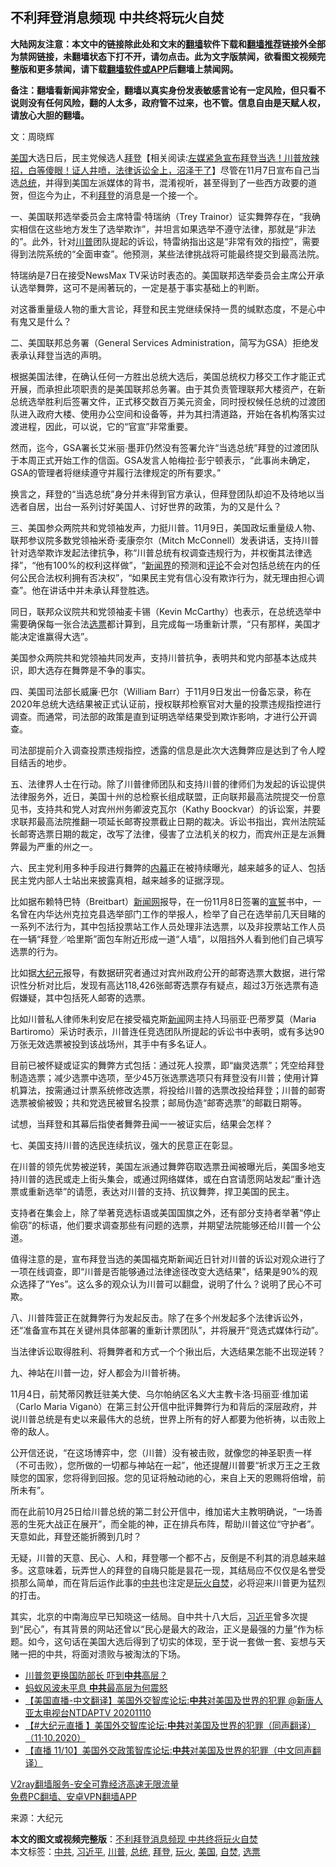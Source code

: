  <h2>不利拜登消息频现 中共终将玩火自焚</h2> <p class="notice"><b>大陆网友注意：本文中的链接除此处和文末的<a href="https://github.com/bannedbook/fanqiang" >翻墙</a>软件下载和<a href="https://github.com/killgcd/justmysocks/blob/master/README.md">翻墙推荐</a>链接外全部为禁网链接，未翻墙状态下打不开，请勿点击。此为文字版禁闻，欲看图文视频完整版和更多禁闻，请下载<a href="https://github.com/bannedbook/fanqiang">翻墙软件或APP</a>后翻墙上禁闻网。</p><p>备注：翻墙看新闻非常安全，翻墙以真实身份发表敏感言论有一定风险，但只看不说则没有任何风险，翻的人太多，政府管不过来，也不管。信息自由是天赋人权，请放心大胆的翻墙。</b></p>  <div class="entry"> <p></p> <p>文：周晓辉</p> <p><a href="https://www.bannedbook.org/bnews/tag/%e7%be%8e%e5%9b%bd/" class="st_tag internal_tag" rel="tag" title="标签 美国 下的日志">美国</a>大选日后，民主党候选人<span class='wp_keywordlink'><a href="https://www.bannedbook.org/bnews/comments/20201018/1415809.html" title="“硬盘门”再爆：拿中共华信10％股的“大人物”正是拜登" target="_blank">拜登</a></span>【相关阅读:<a href='https://www.bannedbook.org/bnews/bannedvideo/20201108/1427782.html' target='_blank'>左媒紧急宣布拜登当选！川普放辣招，白等傻眼！证人井喷，法律诉讼全上，沼泽干了</a>】尽管在11月7日宣布自己当选<a href="https://www.bannedbook.org/bnews/tag/%e6%80%bb%e7%bb%9f/" class="st_tag internal_tag" rel="tag" title="标签 总统 下的日志">总统</a>，并得到美国左派媒体的背书，混淆视听，甚至得到了一些西方政要的道贺，但迄今为止，不利<a href="https://www.bannedbook.org/bnews/tag/%e6%8b%9c%e7%99%bb/" class="st_tag internal_tag" rel="tag" title="标签 拜登 下的日志">拜登</a>的消息是一个接一个。</p> <p>一、美国联邦选举委员会主席特雷‧特瑞纳（Trey Trainor）证实舞弊存在，“我确实相信在这些地方发生了选举欺诈”，并坦言如果选举不遵守法律，那就是“非法的”。此外，针对<a href="https://www.bannedbook.org/bnews/tag/%e5%b7%9d%e6%99%ae/" class="st_tag internal_tag" rel="tag" title="标签 川普 下的日志">川普</a>团队提起的诉讼，特雷纳指出这是“非常有效的指控”，需要得到法院系统的“全面审查”。他预测，某些法律挑战将可能最终提交到最高法院。</p> <p>特瑞纳是7日在接受NewsMax TV采访时表态的。美国联邦选举委员会主席公开承认选举舞弊，这可不是闹著玩的，一定是基于事实基础上的判断。</p> <p>对这番重量级人物的重大言论，拜登和民主党继续保持一贯的缄默态度，不是心中有鬼又是什么？</p> <p>二、美国联邦总务署（General Services Administration，简写为GSA）拒绝发表承认拜登当选的声明。</p> <p>根据美国法律，在确认任何一方胜出总统大选后，美国总统权力移交工作才能正式开展，而承担此项职责的是美国联邦总务署。由于其负责管理联邦大楼资产，在新总统选举胜利后签署文件，正式移交数百万美元资金，同时授权候任总统的过渡团队进入政府大楼​​、使用办公空间和设备等，并为其扫清道路，开始在各机构落实过渡进程，因此，可以说，它的“官宣”非常重要。</p>  <p>然而，迄今，GSA署长艾米丽·墨菲仍然没有签署允许“当选总统”拜登的过渡团队于本周正式开始工作的信函。GSA发言人帕梅拉·彭宁顿表示，“此事尚未确定，GSA的管理者将继续遵守并履行法律规定的所有要求。”</p> <p>换言之，拜登的“当选总统”身分并未得到官方承认，但拜登团队却迫不及待地以当选者自居，出台一系列讨好美国人、讨好世界的政策，为的又是什么？</p> <p>三、美国参众两院共和党领袖发声，力挺川普。11月9日，美国政坛重量级人物、联邦参议院多数党领袖米奇‧麦康奈尔（Mitch McConnell）发表讲话，支持川普针对选举欺诈发起法律抗争，称“川普总统有权调查违规行为，并权衡其法律选择”，“他有100%的权利这样做”，“<span class='wp_keywordlink'><a href="https://www.bannedbook.org/forum2/topic805.html" title="新闻与官场的内幕故事：新闻界" target="_blank">新闻界</a></span>的预测和<span class='wp_keywordlink_affiliate'><a href="https://www.bannedbook.org/bnews/comments/" title="新闻评论" target="_blank">评论</a></span>不会对包括总统在内的任何公民合法权利拥有否决权”，“如果民主党有信心没有欺诈行为，就无理由担心调查”。他在讲话中并未承认拜登胜选。</p> <p>同日，联邦众议院共和党领袖麦卡锡（Kevin McCarthy）也表示，在总统选举中需要确保每一张合法<a href="https://www.bannedbook.org/bnews/tag/%E9%80%89%E7%A5%A8/" class="st_tag internal_tag" rel="tag" title="标签 选票 下的日志">选票</a>都计算到，且完成每一场重新计票，“只有那样，美国才能决定谁赢得大选”。</p> <p>美国参众两院共和党领袖共同发声，支持川普抗争，表明共和党内部基本达成共识，即大选存在舞弊是不争的事实。</p> <p>四、美国司法部长威廉·巴尔（William Barr）于11月9日发出一份备忘录，称在2020年总统大选结果被正式认证前，授权联邦检察官对大量的投票违规指控进行调查。而通常，司法部的政策是直到证明选举结果受到欺诈影响，才进行公开调查。</p> <p>司法部提前介入调查投票违规指控，透露的信息是此次大选舞弊应是达到了令人瞠目结舌的地步。</p> <p>五、法律界人士在行动。除了川普律师团队和支持川普的律师们为发起的诉讼提供法律服务外，近日，美国十州的总检察长组成联盟，正向联邦最高法院提交一份意见书，支持共和党人对宾州州务卿波克瓦尔（Kathy Boockvar）的诉讼案，并要求联邦最高法院推翻一项延长邮寄投票截止日期的裁决。诉讼书指出，宾州法院延长邮寄选票日期的裁定，改写了法律，侵害了立法机关的权力，而宾州正是左派舞弊最为严重的州之一。</p>  <p>六、民主党利用多种手段进行舞弊的<span class='wp_keywordlink_affiliate'><a href="https://www.bannedbook.org/bnews/ccpdope/" title="中共高层内幕" target="_blank">内幕</a></span>正在被持续曝光，越来越多的证人、包括民主党内部人士站出来披露真相，越来越多的证据浮现。</p> <p>比如据布赖特巴特（Breitbart）<span class='wp_keywordlink_affiliate'><a href="https://www.bannedbook.org/" title="新闻网">新闻网</a></span>报导，在一份11月8日签署的<span class='wp_keywordlink'><a href="https://www.bannedbook.org/forum5/topic17.html" title="宣誓与预言" target="_blank">宣誓</a></span>书中，一名曾在内华达州克拉克县选举部门工作的举报人，检举了自己在选举前几天目睹的一系列不法行为，其中包括投票站工作人员处理非法选票，以及非投票站工作人员在一辆“拜登／哈里斯”面包车附近形成一道“人墙”，以阻挡外人看到他们自己填写选票的行为。</p> <p>比如据<span class='wp_keywordlink_affiliate'><a href="http://www.epochtimes.com/" title="大纪元" target="_blank">大纪元</a></span>报导，有数据研究者通过对宾州政府公开的邮寄选票大数据，进行常识性分析对比后，发现有高达118,426张邮寄选票存有疑点，超过3万张选票有造假嫌疑，其中包括死人邮寄的选票。</p> <p>比如川普私人律师朱利安尼在接受福克斯<span class='wp_keywordlink_affiliate'><a href="https://www.bannedbook.org/" title="新闻">新闻</a></span>网主持人玛丽亚·巴蒂罗莫（Maria Bartiromo）采访时表示，川普连任竞选团队所提起的诉讼书中表明，或有多达90万张无效选票被投到该战场州，其手中有多名证人。</p> <p>目前已被怀疑或证实的舞弊方式包括：通过死人投票，即“幽灵选票”；凭空给拜登制造选票；减少选票中选项，至少45万张选票选项只有拜登没有川普；使用计算机算法，按需通过计票系统修改选票，将投给川普的选票改投给拜登；川普的邮寄选票被偷被毁；共和党选民被冒名投票；邮局伪造“邮寄选票”的邮戳日期等。</p> <p>试想，当拜登和其幕后指使者舞弊丑闻一一被证实后，结果会怎样？</p> <p>七、美国支持川普的选民连续抗议，强大的民意正在彰显。</p> <p>在川普的领先优势被逆转，美国左派通过舞弊窃取选票丑闻被曝光后，美国多地支持川普的选民或走上街头集会，或通过网络媒体，或在白宫请愿网站发起“重计选票或重新选举”的请愿，表达对川普的支持、抗议舞弊，捍卫美国的民主。</p>  <p>支持者在集会上，除了举著竞选标语或美国国旗之外，还有部分支持者举著“停止偷窃”的标语，他们要求调查那些有问题的选票，并期望法院能够还给川普一个公道。</p> <p>值得注意的是，宣布拜登当选的美国福克斯新闻近日针对川普的诉讼对观众进行了一项在线调查，即“川普是否能够通过法律途径改变大选结果”，结果是90%的观众选择了“Yes”。这么多的观众认为川普可以翻盘，说明了什么？说明了民心不可欺。</p> <p>八、川普阵营正在就舞弊行为发起反击。除了在多个州发起多个法律诉讼外，还“准备宣布其在关键州具体部署的重新计票团队”，并将展开“竞选式媒体行动”。</p> <p>当法律诉讼取得胜利、将舞弊者和方式一个个揪出后，大选结果怎能不出现逆转？</p> <p>九、神站在川普一边，好人都会为川普祈祷。</p> <p>11月4日，前梵蒂冈教廷驻美大使、乌尔帕纳区名义大主教卡洛‧玛丽亚‧维加诺（Carlo Maria Viganò）在第三封公开信中批评舞弊行为和背后的深层政府，并说川普总统是有史以来最伟大的总统，世界上所有的好人都要为他祈祷，以击败上帝的敌人。</p> <p>公开信还说，“在这场博弈中，您（川普）没有被击败，就像您的神圣职责一样（不可击败），您所做的一切都与神站在一起”，他还提醒川普要“祈求万王之王救赎您的国家，您将得到回报。您的见证将触动祂的心，来自上天的恩赐将倍增，前所未有”。</p> <p>而在此前10月25日给川普总统的第二封公开信中，维加诺大主教明确说，“一场善恶的生死大战正在展开”，而全能的神，正在排兵布阵，帮助川普这位“守护者”。天意如此，拜登还能折腾到几时？</p>  <p>无疑，川普的天意、民心、人和，拜登哪一个都不占，反倒是不利其的消息越来越多。这意味着，玩弄世人的拜登的自嗨只能是昙花一现，其结局应不仅仅是名誉受损那么简单，而在背后运作此事的<a href="https://www.bannedbook.org/bnews/tag/%e4%b8%ad%e5%85%b1/" class="st_tag internal_tag" rel="tag" title="标签 中共 下的日志">中共</a>也注定是<a href="https://www.bannedbook.org/bnews/tag/%E7%8E%A9%E7%81%AB/" class="st_tag internal_tag" rel="tag" title="标签 玩火 下的日志">玩火</a><a href="https://www.bannedbook.org/bnews/tag/%e8%87%aa%e7%84%9a/" class="st_tag internal_tag" rel="tag" title="标签 自焚 下的日志">自焚</a>，必将迎来川普更为猛烈的打击。</p> <p>其实，北京的中南海应早已知晓这一结局。自中共十八大后，<a href="https://www.bannedbook.org/bnews/tag/%e4%b9%a0%e8%bf%91%e5%b9%b3/" class="st_tag internal_tag" rel="tag" title="标签 习近平 下的日志">习近平</a>曾多次提到“民心”，有其背景的网站还曾以“民心是最大的政治，正义是最强的力量”作为标题。如今，这句话在美国大选后得到了切实的体现，至于说一套做一套、妄想与天赌一把的中共，将面对溃败与被淘汰的下场。</p> <ul class='op-related-articles' title='相关阅读'> <li><a href='https://www.bannedbook.org/bnews/cbnews/20201111/1429198.html' target='_blank'>川普忽更换国防部长 吓到<b>中共</b>高层？</a></li> <li><a href='https://www.bannedbook.org/bnews/headline/20201111/1429162.html' target='_blank'>蚂蚁风波未平息 <b>中共</b>最高层为何震怒</a></li> <li><a href='https://www.bannedbook.org/bnews/taiwannews/20201111/1429125.html' target='_blank'>【美国直播-中文翻译】美国外交智库论坛:<b>中共</b>对美国及世界的犯罪 @新唐人亚太电视台NTDAPTV    20201110</a></li> <li><a href='https://www.bannedbook.org/bnews/bannedvideo/20201111/1429120.html' target='_blank'>【#大纪元直播 】美国外交智库论坛:<b>中共</b>对美国及世界的犯罪（同声翻译）（11·10.2020）</a></li> <li><a href='https://www.bannedbook.org/bnews/bannedvideo/20201111/1429110.html' target='_blank'>【直播 11/10】美国外交政策智库论坛:<b>中共</b>对美国及世界的犯罪（中文同声翻译）</a></li> </ul> <p class="texttj"> <a href="https://www.bannedbook.org/forum23/topic22702.html" target="_blank">V2ray翻墙服务-安全可靠经济高速无限流量</a><br/> <a href="https://github.com/bannedbook/fanqiang/wiki/%E7%A6%81%E9%97%BB%E7%BD%91%E5%AE%89%E5%8D%93%E7%BF%BB%E5%A2%99%E6%96%B0%E9%97%BBAPP" target="_blank">免费PC翻墙、安卓VPN翻墙APP</a></p><p>来源：大纪元</p><a name='sharetosocial'></a>       <div><b>本文的图文或视频完整版</b>：<a href='https://www.bannedbook.org/bnews/cbnews/20201111/1429197.html'>不利拜登消息频现 中共终将玩火自焚</a></div>  </div><!--END ENTRY--> <div class="postfooter"> <div>本文标签：<a href="https://www.bannedbook.org/bnews/tag/%e4%b8%ad%e5%85%b1/" rel="tag">中共</a>, <a href="https://www.bannedbook.org/bnews/tag/%e4%b9%a0%e8%bf%91%e5%b9%b3/" rel="tag">习近平</a>, <a href="https://www.bannedbook.org/bnews/tag/%e5%b7%9d%e6%99%ae/" rel="tag">川普</a>, <a href="https://www.bannedbook.org/bnews/tag/%e6%80%bb%e7%bb%9f/" rel="tag">总统</a>, <a href="https://www.bannedbook.org/bnews/tag/%e6%8b%9c%e7%99%bb/" rel="tag">拜登</a>, <a href="https://www.bannedbook.org/bnews/tag/%E7%8E%A9%E7%81%AB/" rel="tag">玩火</a>, <a href="https://www.bannedbook.org/bnews/tag/%e7%be%8e%e5%9b%bd/" rel="tag">美国</a>, <a href="https://www.bannedbook.org/bnews/tag/%e8%87%aa%e7%84%9a/" rel="tag">自焚</a>, <a href="https://www.bannedbook.org/bnews/tag/%E9%80%89%E7%A5%A8/" rel="tag">选票</a></div>  </div><!--END POSTFOOTER--> 